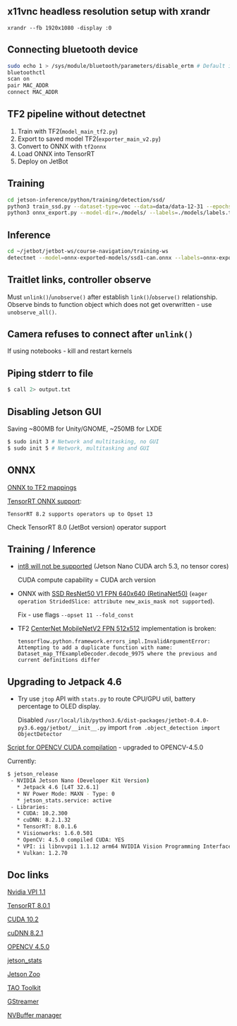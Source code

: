 ## x11vnc headless resolution setup with xrandr
`xrandr --fb 1920x1080 -display :0`

## Connecting bluetooth device 
```sh
sudo echo 1 > /sys/module/bluetooth/parameters/disable_ertm # Default is N
bluetoothctl
scan on
pair MAC_ADDR 
connect MAC_ADDR
```

## TF2 pipeline without detectnet
1. Train with TF2(`model_main_tf2.py`)
2. Export to saved model TF2(`exporter_main_v2.py`)
3. Convert to ONNX with `tf2onnx`
4. Load ONNX into TensorRT
5. Deploy on JetBot

## Training 
```sh
cd jetson-inference/python/training/detection/ssd/
python3 train_ssd.py --dataset-type=voc --data=data/data-12-31 --epochs=100
python3 onnx_export.py --model-dir=./models/ --labels=./models/labels.txt 
```

## Inference
```sh
cd ~/jetbot/jetbot-ws/course-navigation/training-ws
detectnet --model=onnx-exported-models/ssd1-can.onnx --labels=onnx-exported-models/can-labels.txt --input-blob=input_0 --output-cvg=scores --output-bbox=boxes csi://0
```

## Traitlet links, controller observe
Must `unlink()`/`unobserve()` after establish `link()`/`observe()` relationship. Observe binds to function object which does not get overwritten - use `unobserve_all()`.

## Camera refuses to connect after `unlink()` 
If using notebooks - kill and restart kernels

## Piping stderr to file
```sh
$ call 2> output.txt
```

## Disabling Jetson GUI 
Saving ~800MB for Unity/GNOME, ~250MB for LXDE

```sh 
$ sudo init 3 # Network and multitasking, no GUI
$ sudo init 5 # Network, multitasking and GUI
```

## ONNX 
[ONNX to TF2 mappings](https://github.com/onnx/tensorflow-onnx/blob/master/support_status.md)

[TensorRT ONNX support](https://github.com/onnx/onnx-tensorrt/blob/master/docs/operators.md):

`TensorRT 8.2 supports operators up to Opset 13`

Check TensorRT 8.0 (JetBot version) operator support 

## Training / Inference
- [int8 will not be supported](https://docs.nvidia.com/deeplearning/tensorrt/support-matrix/index.html#hardware-precision-matrix) (Jetson Nano CUDA arch 5.3, no tensor cores)

    CUDA compute capability = CUDA arch version

- ONNX with [SSD ResNet50 V1 FPN 640x640 (RetinaNet50)](http://download.tensorflow.org/models/object_detection/tf2/20200711/ssd_resnet50_v1_fpn_640x640_coco17_tpu-8.tar.gz) (`eager operation StridedSlice: attribute new_axis_mask not supported`). 

    Fix - use flags `--opset 11 --fold_const`

- TF2 [CenterNet MobileNetV2 FPN 512x512](http://download.tensorflow.org/models/object_detection/tf2/20210210/centernet_mobilenetv2fpn_512x512_coco17_od.tar.gz) implementation is broken:
     ```
     tensorflow.python.framework.errors_impl.InvalidArgumentError: Attempting to add a duplicate function with name: Dataset_map_TfExampleDecoder.decode_9975 where the previous and current definitions differ
     ```

## Upgrading to Jetpack 4.6
- Try use `jtop` API with `stats.py` to route CPU/GPU util, battery percentage to OLED display.

    Disabled `/usr/local/lib/python3.6/dist-packages/jetbot-0.4.0-py3.6.egg/jetbot/__init__.py` import `from .object_detection import ObjectDetector`

[Script for OPENCV CUDA compilation](https://github.com/AastaNV/JEP/blob/master/script/install_opencv4.5.0_Jetson.sh)  - upgraded to OPENCV-4.5.0

Currently:
```sh
$ jetson_release
 - NVIDIA Jetson Nano (Developer Kit Version)
   * Jetpack 4.6 [L4T 32.6.1]
   * NV Power Mode: MAXN - Type: 0
   * jetson_stats.service: active
 - Libraries:
   * CUDA: 10.2.300
   * cuDNN: 8.2.1.32
   * TensorRT: 8.0.1.6
   * Visionworks: 1.6.0.501
   * OpenCV: 4.5.0 compiled CUDA: YES
   * VPI: ii libnvvpi1 1.1.12 arm64 NVIDIA Vision Programming Interface library
   * Vulkan: 1.2.70
```

## Doc links
[Nvidia VPI 1.1](https://docs.nvidia.com/vpi/index.html)

[TensorRT 8.0.1](https://docs.nvidia.com/deeplearning/tensorrt/archives/tensorrt-801/index.html)

[CUDA 10.2](https://docs.nvidia.com/cuda/archive/10.2/)

[cuDNN 8.2.1](https://docs.nvidia.com/deeplearning/cudnn/archives/cudnn-821/index.html)

[OPENCV 4.5.0](https://docs.opencv.org/4.5.0/)

[jetson_stats](https://github.com/rbonghi/jetson_stats)

[Jetson Zoo](https://elinux.org/Jetson_Zoo)

[TAO Toolkit](https://docs.nvidia.com/tao/tao-toolkit/index.html)

[GStreamer](https://docs.nvidia.com/jetson/l4t/index.html#page/Tegra%20Linux%20Driver%20Package%20Development%20Guide/accelerated_gstreamer.html#)

[NVBuffer manager](https://docs.nvidia.com/jetson/l4t-multimedia/group__ee__nvbuffering__group.html)
